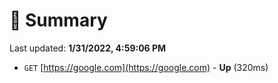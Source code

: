 # 📖 Summary
Last updated: **1/31/2022, 4:59:06 PM**

- `GET` [https://google.com](https://google.com) - **Up** (320ms)
